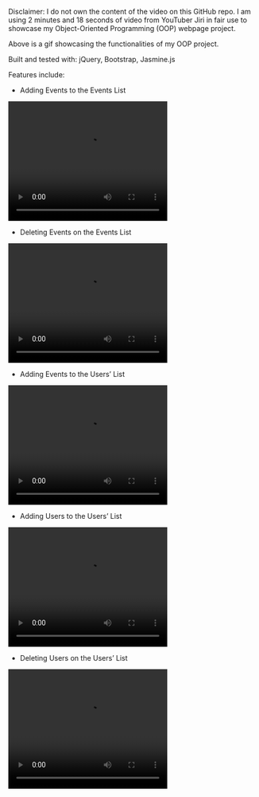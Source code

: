 Disclaimer:  I do not own the content of the video on this GitHub repo. I am using 2 minutes and 18 seconds of video from YouTuber Jiri in fair use to showcase my Object-Oriented Programming (OOP) webpage project. 

Above is a gif showcasing the functionalities of my OOP project. 

Built and tested with: jQuery, Bootstrap, Jasmine.js

Features include: 


- Adding Events to the Events List
<video width="320" height="240" controls>
  <source src="AddEvent.mov" type="video/mp4">
</video>


- Deleting Events on the Events List
<video width="320" height="240" controls>
  <source src="DeleteEvent.mov" type="video/mp4">
</video>


- Adding Events to the Users’ List
<video width="320" height="240" controls>
  <source src="AddEventToUser.mov" type="video/mp4">
</video>


- Adding Users to the Users’ List
<video width="320" height="240" controls>
  <source src="AddUser.mov" type="video/mp4">
</video>


- Deleting Users on the Users’ List
<video width="320" height="240" controls>
  <source src="DeleteEventfromUser.mov" type="video/mp4">
</video>